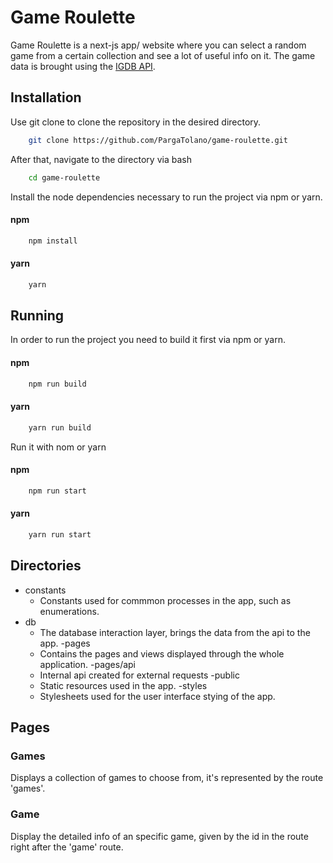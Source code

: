 # Game Roulette #

Game Roulette is a next-js app/ website where you can select a random game from a certain collection and see a lot of useful info on it. The game data is brought using the [IGDB API](https://api-docs.igdb.com).

## Installation ##

Use git clone to clone the repository in the desired directory.

```bash
    git clone https://github.com/PargaTolano/game-roulette.git
```

After that, navigate to the directory via bash
```bash
    cd game-roulette
```

Install the node dependencies necessary to run the project via npm or yarn.

#### npm ####
```bash
    npm install

```

#### yarn ####
```bash
    yarn
```

## Running ##

In order to run the project you need to build it first via npm or yarn.

#### npm ####
```bash
    npm run build

```

#### yarn ####
```bash
    yarn run build
```

Run it with nom or yarn
#### npm ####
```bash
    npm run start

```

#### yarn ####
```bash
    yarn run start
```

## Directories ##
- constants
    - Constants used for commmon processes in the app, such as enumerations. 
- db
    - The database interaction layer, brings the data from the api to the app.
-pages
    - Contains the pages and views displayed through the whole application.
-pages/api
    - Internal api created for external requests
-public
    - Static resources used in the app.
-styles
    - Stylesheets used for the user interface stying of the app.

## Pages ##

### Games ###
Displays a collection of games to choose from, it's represented by the route 'games'.

### Game ###
Display the detailed info of an specific game, given by the id in the route right after the 'game' route.